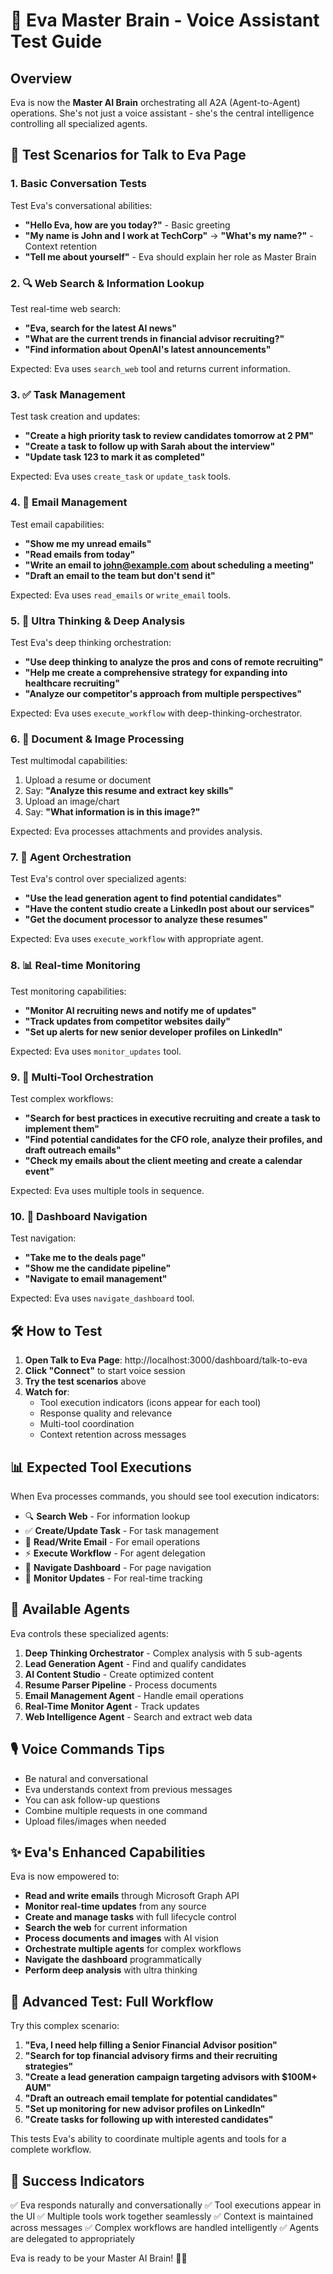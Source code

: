 # 🧠 Eva Master Brain - Voice Assistant Test Guide

## Overview
Eva is now the **Master AI Brain** orchestrating all A2A (Agent-to-Agent) operations. She's not just a voice assistant - she's the central intelligence controlling all specialized agents.

## 🎯 Test Scenarios for Talk to Eva Page

### 1. Basic Conversation Tests
Test Eva's conversational abilities:
- **"Hello Eva, how are you today?"** - Basic greeting
- **"My name is John and I work at TechCorp"** → **"What's my name?"** - Context retention
- **"Tell me about yourself"** - Eva should explain her role as Master Brain

### 2. 🔍 Web Search & Information Lookup
Test real-time web search:
- **"Eva, search for the latest AI news"**
- **"What are the current trends in financial advisor recruiting?"**
- **"Find information about OpenAI's latest announcements"**

Expected: Eva uses `search_web` tool and returns current information.

### 3. ✅ Task Management
Test task creation and updates:
- **"Create a high priority task to review candidates tomorrow at 2 PM"**
- **"Create a task to follow up with Sarah about the interview"**
- **"Update task 123 to mark it as completed"**

Expected: Eva uses `create_task` or `update_task` tools.

### 4. 📧 Email Management
Test email capabilities:
- **"Show me my unread emails"**
- **"Read emails from today"**
- **"Write an email to john@example.com about scheduling a meeting"**
- **"Draft an email to the team but don't send it"**

Expected: Eva uses `read_emails` or `write_email` tools.

### 5. 🧠 Ultra Thinking & Deep Analysis
Test Eva's deep thinking orchestration:
- **"Use deep thinking to analyze the pros and cons of remote recruiting"**
- **"Help me create a comprehensive strategy for expanding into healthcare recruiting"**
- **"Analyze our competitor's approach from multiple perspectives"**

Expected: Eva uses `execute_workflow` with deep-thinking-orchestrator.

### 6. 📄 Document & Image Processing
Test multimodal capabilities:
1. Upload a resume or document
2. Say: **"Analyze this resume and extract key skills"**
3. Upload an image/chart
4. Say: **"What information is in this image?"**

Expected: Eva processes attachments and provides analysis.

### 7. 🤖 Agent Orchestration
Test Eva's control over specialized agents:
- **"Use the lead generation agent to find potential candidates"**
- **"Have the content studio create a LinkedIn post about our services"**
- **"Get the document processor to analyze these resumes"**

Expected: Eva uses `execute_workflow` with appropriate agent.

### 8. 📊 Real-time Monitoring
Test monitoring capabilities:
- **"Monitor AI recruiting news and notify me of updates"**
- **"Track updates from competitor websites daily"**
- **"Set up alerts for new senior developer profiles on LinkedIn"**

Expected: Eva uses `monitor_updates` tool.

### 9. 🎯 Multi-Tool Orchestration
Test complex workflows:
- **"Search for best practices in executive recruiting and create a task to implement them"**
- **"Find potential candidates for the CFO role, analyze their profiles, and draft outreach emails"**
- **"Check my emails about the client meeting and create a calendar event"**

Expected: Eva uses multiple tools in sequence.

### 10. 🧭 Dashboard Navigation
Test navigation:
- **"Take me to the deals page"**
- **"Show me the candidate pipeline"**
- **"Navigate to email management"**

Expected: Eva uses `navigate_dashboard` tool.

## 🛠️ How to Test

1. **Open Talk to Eva Page**: http://localhost:3000/dashboard/talk-to-eva
2. **Click "Connect"** to start voice session
3. **Try the test scenarios** above
4. **Watch for**:
   - Tool execution indicators (icons appear for each tool)
   - Response quality and relevance
   - Multi-tool coordination
   - Context retention across messages

## 📊 Expected Tool Executions

When Eva processes commands, you should see tool execution indicators:
- 🔍 **Search Web** - For information lookup
- ✅ **Create/Update Task** - For task management
- 📧 **Read/Write Email** - For email operations
- ⚡ **Execute Workflow** - For agent delegation
- 📍 **Navigate Dashboard** - For page navigation
- 🔔 **Monitor Updates** - For real-time tracking

## 🤖 Available Agents

Eva controls these specialized agents:
1. **Deep Thinking Orchestrator** - Complex analysis with 5 sub-agents
2. **Lead Generation Agent** - Find and qualify candidates
3. **AI Content Studio** - Create optimized content
4. **Resume Parser Pipeline** - Process documents
5. **Email Management Agent** - Handle email operations
6. **Real-Time Monitor Agent** - Track updates
7. **Web Intelligence Agent** - Search and extract web data

## 🎙️ Voice Commands Tips

- Be natural and conversational
- Eva understands context from previous messages
- You can ask follow-up questions
- Combine multiple requests in one command
- Upload files/images when needed

## ✨ Eva's Enhanced Capabilities

Eva is now empowered to:
- **Read and write emails** through Microsoft Graph API
- **Monitor real-time updates** from any source
- **Create and manage tasks** with full lifecycle control
- **Search the web** for current information
- **Process documents and images** with AI vision
- **Orchestrate multiple agents** for complex workflows
- **Navigate the dashboard** programmatically
- **Perform deep analysis** with ultra thinking

## 🚀 Advanced Test: Full Workflow

Try this complex scenario:
1. **"Eva, I need help filling a Senior Financial Advisor position"**
2. **"Search for top financial advisory firms and their recruiting strategies"**
3. **"Create a lead generation campaign targeting advisors with $100M+ AUM"**
4. **"Draft an outreach email template for potential candidates"**
5. **"Set up monitoring for new advisor profiles on LinkedIn"**
6. **"Create tasks for following up with interested candidates"**

This tests Eva's ability to coordinate multiple agents and tools for a complete workflow.

## 🎯 Success Indicators

✅ Eva responds naturally and conversationally
✅ Tool executions appear in the UI
✅ Multiple tools work together seamlessly
✅ Context is maintained across messages
✅ Complex workflows are handled intelligently
✅ Agents are delegated to appropriately

Eva is ready to be your Master AI Brain! 🧠✨